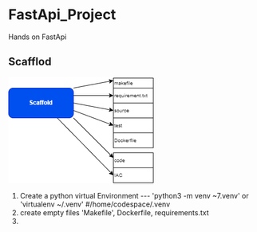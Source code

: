 # FastApi_Project
Hands on FastApi
## Scafflod
![Draw project Scaffold](https://github.com/mrekene/FastApi_Project/blob/main/sketchpad.png)

1. Create a python virtual Environment --- 'python3 -m venv ~7.venv' or 'virtualenv ~/.venv'
#/home/codespace/.venv
2. create empty files 'Makefile', Dockerfile, requirements.txt
3. 

